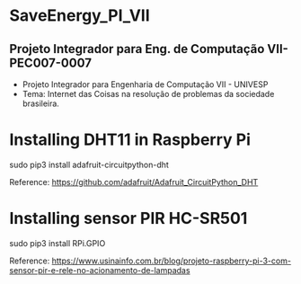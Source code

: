 # SaveEnergy_PI_VII
## Projeto Integrador para Eng. de Computação VII-PEC007-0007
* Projeto Integrador para Engenharia de Computação VII - UNIVESP
* Tema: Internet das Coisas na resolução de problemas da sociedade brasileira.

# Installing DHT11 in Raspberry Pi 
sudo pip3 install adafruit-circuitpython-dht

Reference:
<https://github.com/adafruit/Adafruit_CircuitPython_DHT>


# Installing sensor PIR HC-SR501
sudo pip3 install RPi.GPIO

Reference:
<https://www.usinainfo.com.br/blog/projeto-raspberry-pi-3-com-sensor-pir-e-rele-no-acionamento-de-lampadas>
